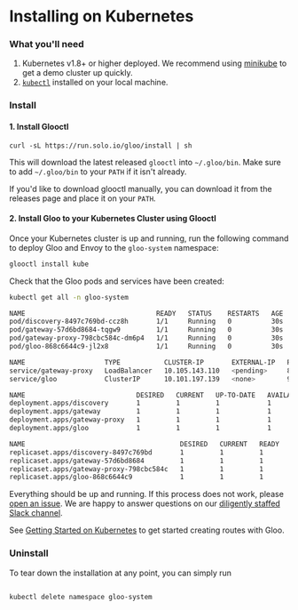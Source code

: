 # Installing on Kubernetes

### What you'll need

1. Kubernetes v1.8+ or higher deployed. We recommend using [minikube](https://kubernetes.io/docs/getting-started-guides/minikube/) to get a demo cluster up quickly.
1. [`kubectl`](https://kubernetes.io/docs/tasks/tools/install-kubectl/) installed on your local machine.

### Install

#### 1. Install Glooctl

`curl -sL https://run.solo.io/gloo/install | sh`

This will download the latest released `glooctl` into `~/.gloo/bin`. Make sure to add `~/.gloo/bin` to your `PATH` if it isn't already. 

If you'd like to download glooctl manually, you can download it from the releases page and place it on your `PATH`. 

#### 2. Install Gloo to your Kubernetes Cluster using Glooctl

Once your Kubernetes cluster is up and running, run the following command to deploy Gloo and Envoy to the `gloo-system` namespace:

```bash
glooctl install kube 
```

Check that the Gloo pods and services have been created:

```bash
kubectl get all -n gloo-system

NAME                                 READY   STATUS    RESTARTS   AGE
pod/discovery-8497c769bd-ccz8h       1/1     Running   0          30s
pod/gateway-57d6bd8684-tqgw9         1/1     Running   0          30s
pod/gateway-proxy-798cbc584c-dm6p4   1/1     Running   0          30s
pod/gloo-868c6644c9-jl2x8            1/1     Running   0          30s

NAME                    TYPE           CLUSTER-IP       EXTERNAL-IP   PORT(S)          AGE
service/gateway-proxy   LoadBalancer   10.105.143.110   <pending>     8080:32218/TCP   30s
service/gloo            ClusterIP      10.101.197.139   <none>        9977/TCP         30s

NAME                            DESIRED   CURRENT   UP-TO-DATE   AVAILABLE   AGE
deployment.apps/discovery       1         1         1            1           30s
deployment.apps/gateway         1         1         1            1           30s
deployment.apps/gateway-proxy   1         1         1            1           30s
deployment.apps/gloo            1         1         1            1           31s

NAME                                       DESIRED   CURRENT   READY   AGE
replicaset.apps/discovery-8497c769bd       1         1         1       30s
replicaset.apps/gateway-57d6bd8684         1         1         1       30s
replicaset.apps/gateway-proxy-798cbc584c   1         1         1       30s
replicaset.apps/gloo-868c6644c9            1         1         1       30s
```

Everything should be up and running. If this process does not work, please [open an issue](https://github.com/solo-io/gloo/issues/new). We are happy to answer
questions on our [diligently staffed Slack channel](https://slack.solo.io/).

See [Getting Started on Kubernetes](../getting_started/kubernetes/1.md) to get started creating routes with Gloo.


### Uninstall 

To tear down the installation at any point, you can simply run

```bash

kubectl delete namespace gloo-system
```

<!-- end -->
